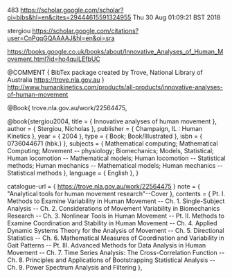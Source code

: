 483
https://scholar.google.com/scholar?oi=bibs&hl=en&cites=29444615591324955
Thu 30 Aug 01:09:21 BST 2018

stergiou
https://scholar.google.com/citations?user=CnPqqGQAAAAJ&hl=en&oi=sra



https://books.google.co.uk/books/about/Innovative_Analyses_of_Human_Movement.html?id=ho4quiLEfbUC


@COMMENT { BibTex package created by Trove, National Library of Australia https://trove.nla.gov.au }
http://www.humankinetics.com/products/all-products/innovative-analyses-of-human-movement



@Book{ trove.nla.gov.au/work/22564475,

@book{stergiou2004,
title = { Innovative analyses of human movement },
author = { Stergiou, Nicholas },
publisher = { Champaign, IL : Human Kinetics },
year = { 2004 },
type = { Book; Book/Illustrated },
isbn = { 0736044671 (hbk.) },
subjects = { Mathematical computing; Mathematical Computing; Movement -- physiology; Biomechanics; Models, Statistical; Human locomotion -- Mathematical models; Human locomotion -- Statistical methods; Human mechanics -- Mathematical models; Human mechanics -- Statistical methods },
language = { English },
}



catalogue-url = { https://trove.nla.gov.au/work/22564475 }
note = { "Analytical tools for human movement research"--Cover },
contents = { Pt. I. Methods to Examine Variability in Human Movement -- Ch. 1. Single-Subject Analysis -- Ch. 2. Considerations of Movement Variability in Biomechanics Research -- Ch. 3. Nonlinear Tools in Human Movement -- Pt. II. Methods to Examine Coordination and Stability in Human Movement -- Ch. 4. Applied Dynamic Systems Theory for the Analysis of Movement -- Ch. 5. Directional Statistics -- Ch. 6. Mathematical Measures of Coordination and Variability in Gait Patterns -- Pt. III. Advanced Methods for Data Analysis in Human Movement -- Ch. 7. Time Series Analysis: The Cross-Correlation Function -- Ch. 8. Principles and Applications of Bootstrapping Statistical Analysis -- Ch. 9. Power Spectrum Analysis and Filtering },
